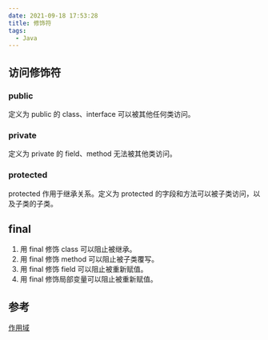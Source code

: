 ```yaml
---
date: 2021-09-18 17:53:28
title: 修饰符
tags:
  - Java
---
```


## 访问修饰符

### public

定义为 public 的 class、interface 可以被其他任何类访问。

### private

定义为 private 的 field、method 无法被其他类访问。

### protected

protected 作用于继承关系。定义为 protected 的字段和方法可以被子类访问，以及子类的子类。

## final

1. 用 final 修饰 class 可以阻止被继承。
2. 用 final 修饰 method 可以阻止被子类覆写。
3. 用 final 修饰 field 可以阻止被重新赋值。
4. 用 final 修饰局部变量可以阻止被重新赋值。

## 参考

[作用域](https://www.liaoxuefeng.com/wiki/1252599548343744/1260466215676512)
